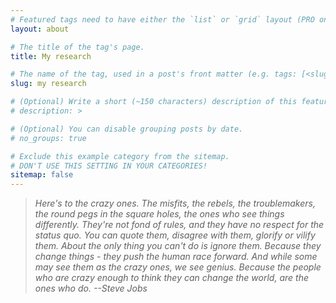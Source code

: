 ```yaml
---
# Featured tags need to have either the `list` or `grid` layout (PRO only).
layout: about

# The title of the tag's page.
title: My research

# The name of the tag, used in a post's front matter (e.g. tags: [<slug>]).
slug: my research

# (Optional) Write a short (~150 characters) description of this featured tag.
# description: > 

# (Optional) You can disable grouping posts by date.
# no_groups: true

# Exclude this example category from the sitemap.
# DON'T USE THIS SETTING IN YOUR CATEGORIES!
sitemap: false
---
```


> <em>Here's to the crazy ones. The misfits, the rebels, the troublemakers, the round pegs in the square holes, the ones who see things differently. They're not fond of rules, and they have no respect for the status quo. You can quote them, disagree with them, glorify or vilify them. About the only thing you can't do is ignore them. Because they change things - they push the human race forward. And while some may see them as the crazy ones, we see genius. Because the people who are crazy enough to think they can change the world, are the ones who do. --Steve Jobs</em>


